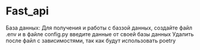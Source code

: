# Fast_api
База данных: Для получения  и работы с баззой данных, создайте файл .env и в файле config.py введите данные от своей базы данных
Удалить после файл с зависимостями, так как будут использовать poetry